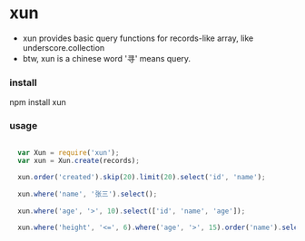 # xun
+ xun provides basic query functions for records-like array, like underscore.collection
+ btw, xun is a chinese word '寻' means query.

### install
npm install xun

### usage

```javascript

  var Xun = require('xun');
  var xun = Xun.create(records);

  xun.order('created').skip(20).limit(20).select('id', 'name');
  
  xun.where('name', '张三').select();
  
  xun.where('age', '>', 10).select(['id', 'name', 'age']);

  xun.where('height', '<=', 6).where('age', '>', 15).order('name').select('id, name');

```